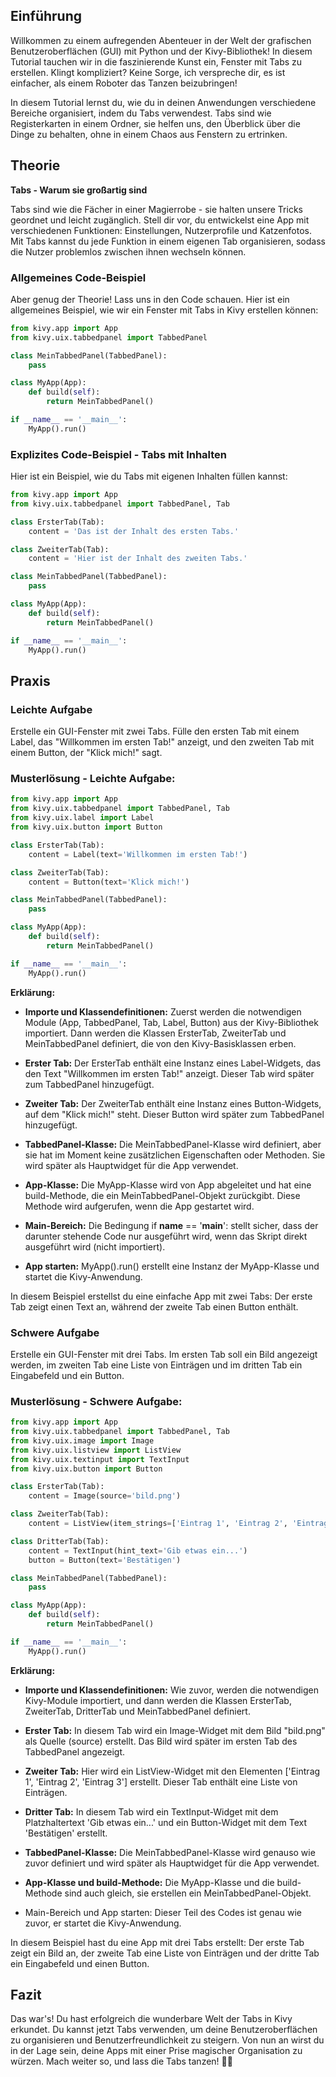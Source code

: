 ## Einführung
Willkommen zu einem aufregenden Abenteuer in der Welt der grafischen Benutzeroberflächen (GUI) mit Python und der Kivy-Bibliothek! In diesem Tutorial tauchen wir in die faszinierende Kunst ein, Fenster mit Tabs zu erstellen. Klingt kompliziert? Keine Sorge, ich verspreche dir, es ist einfacher, als einem Roboter das Tanzen beizubringen!

In diesem Tutorial lernst du, wie du in deinen Anwendungen verschiedene Bereiche organisiert, indem du Tabs verwendest. Tabs sind wie Registerkarten in einem Ordner, sie helfen uns, den Überblick über die Dinge zu behalten, ohne in einem Chaos aus Fenstern zu ertrinken.

## Theorie
**Tabs - Warum sie großartig sind**

Tabs sind wie die Fächer in einer Magierrobe - sie halten unsere Tricks geordnet und leicht zugänglich. Stell dir vor, du entwickelst eine App mit verschiedenen Funktionen: Einstellungen, Nutzerprofile und Katzenfotos. Mit Tabs kannst du jede Funktion in einem eigenen Tab organisieren, sodass die Nutzer problemlos zwischen ihnen wechseln können.

### Allgemeines Code-Beispiel
Aber genug der Theorie! Lass uns in den Code schauen. Hier ist ein allgemeines Beispiel, wie wir ein Fenster mit Tabs in Kivy erstellen können:

```python
from kivy.app import App
from kivy.uix.tabbedpanel import TabbedPanel

class MeinTabbedPanel(TabbedPanel):
    pass

class MyApp(App):
    def build(self):
        return MeinTabbedPanel()

if __name__ == '__main__':
    MyApp().run()

```
### Explizites Code-Beispiel - Tabs mit Inhalten
Hier ist ein Beispiel, wie du Tabs mit eigenen Inhalten füllen kannst:

```python
from kivy.app import App
from kivy.uix.tabbedpanel import TabbedPanel, Tab

class ErsterTab(Tab):
    content = 'Das ist der Inhalt des ersten Tabs.'

class ZweiterTab(Tab):
    content = 'Hier ist der Inhalt des zweiten Tabs.'

class MeinTabbedPanel(TabbedPanel):
    pass

class MyApp(App):
    def build(self):
        return MeinTabbedPanel()

if __name__ == '__main__':
    MyApp().run()

```
## Praxis
### Leichte Aufgabe
Erstelle ein GUI-Fenster mit zwei Tabs. Fülle den ersten Tab mit einem Label, das "Willkommen im ersten Tab!" anzeigt, und den zweiten Tab mit einem Button, der "Klick mich!" sagt.

### Musterlösung - Leichte Aufgabe:
```python
from kivy.app import App
from kivy.uix.tabbedpanel import TabbedPanel, Tab
from kivy.uix.label import Label
from kivy.uix.button import Button

class ErsterTab(Tab):
    content = Label(text='Willkommen im ersten Tab!')

class ZweiterTab(Tab):
    content = Button(text='Klick mich!')

class MeinTabbedPanel(TabbedPanel):
    pass

class MyApp(App):
    def build(self):
        return MeinTabbedPanel()

if __name__ == '__main__':
    MyApp().run()

```
**Erklärung:**

   * **Importe und Klassendefinitionen:** Zuerst werden die notwendigen Module (App, TabbedPanel, Tab, Label, Button) aus der Kivy-Bibliothek importiert. 
       Dann werden die Klassen ErsterTab, ZweiterTab und MeinTabbedPanel definiert, die von den Kivy-Basisklassen erben.

   * **Erster Tab:** Der ErsterTab enthält eine Instanz eines Label-Widgets, das den Text "Willkommen im ersten Tab!" anzeigt. Dieser Tab wird später zum 
       TabbedPanel hinzugefügt.

   * **Zweiter Tab:** Der ZweiterTab enthält eine Instanz eines Button-Widgets, auf dem "Klick mich!" steht. Dieser Button wird später zum TabbedPanel 
       hinzugefügt.

   * **TabbedPanel-Klasse:** Die MeinTabbedPanel-Klasse wird definiert, aber sie hat im Moment keine zusätzlichen Eigenschaften oder Methoden. Sie wird 
       später als Hauptwidget für die App verwendet.

   * **App-Klasse:** Die MyApp-Klasse wird von App abgeleitet und hat eine build-Methode, die ein MeinTabbedPanel-Objekt zurückgibt. Diese Methode wird 
       aufgerufen, wenn die App gestartet wird.

   * **Main-Bereich:** Die Bedingung if __name__ == '__main__': stellt sicher, dass der darunter stehende Code nur ausgeführt wird, wenn das Skript 
       direkt ausgeführt wird (nicht importiert).

   * **App starten:** MyApp().run() erstellt eine Instanz der MyApp-Klasse und startet die Kivy-Anwendung.

   In diesem Beispiel erstellst du eine einfache App mit zwei Tabs: Der erste Tab zeigt einen Text an, während der zweite Tab einen Button enthält.

### Schwere Aufgabe
Erstelle ein GUI-Fenster mit drei Tabs. Im ersten Tab soll ein Bild angezeigt werden, im zweiten Tab eine Liste von Einträgen und im dritten Tab ein Eingabefeld und ein Button.

### Musterlösung - Schwere Aufgabe:
```python
from kivy.app import App
from kivy.uix.tabbedpanel import TabbedPanel, Tab
from kivy.uix.image import Image
from kivy.uix.listview import ListView
from kivy.uix.textinput import TextInput
from kivy.uix.button import Button

class ErsterTab(Tab):
    content = Image(source='bild.png')

class ZweiterTab(Tab):
    content = ListView(item_strings=['Eintrag 1', 'Eintrag 2', 'Eintrag 3'])

class DritterTab(Tab):
    content = TextInput(hint_text='Gib etwas ein...')
    button = Button(text='Bestätigen')

class MeinTabbedPanel(TabbedPanel):
    pass

class MyApp(App):
    def build(self):
        return MeinTabbedPanel()

if __name__ == '__main__':
    MyApp().run()
```

**Erklärung:**

   * **Importe und Klassendefinitionen:** Wie zuvor, werden die notwendigen Kivy-Module importiert, und dann werden die Klassen ErsterTab, ZweiterTab, 
     DritterTab und MeinTabbedPanel definiert.

   * **Erster Tab:** In diesem Tab wird ein Image-Widget mit dem Bild "bild.png" als Quelle (source) erstellt. Das Bild wird später im ersten Tab des 
     TabbedPanel angezeigt.

   * **Zweiter Tab:** Hier wird ein ListView-Widget mit den Elementen ['Eintrag 1', 'Eintrag 2', 'Eintrag 3'] erstellt. Dieser Tab enthält eine Liste von 
       Einträgen.

   * **Dritter Tab:** In diesem Tab wird ein TextInput-Widget mit dem Platzhaltertext 'Gib etwas ein...' und ein Button-Widget mit dem Text 'Bestätigen' 
       erstellt.

   * **TabbedPanel-Klasse:** Die MeinTabbedPanel-Klasse wird genauso wie zuvor definiert und wird später als Hauptwidget für die App verwendet.

   * **App-Klasse und build-Methode:** Die MyApp-Klasse und die build-Methode sind auch gleich, sie erstellen ein MeinTabbedPanel-Objekt.

   * Main-Bereich und App starten: Dieser Teil des Codes ist genau wie zuvor, er startet die Kivy-Anwendung.

   In diesem Beispiel hast du eine App mit drei Tabs erstellt: Der erste Tab zeigt ein Bild an, der zweite Tab eine Liste von Einträgen und der dritte Tab ein Eingabefeld und einen Button. 

## Fazit
Das war's! Du hast erfolgreich die wunderbare Welt der Tabs in Kivy erkundet. Du kannst jetzt Tabs verwenden, um deine Benutzeroberflächen zu organisieren und Benutzerfreundlichkeit zu steigern. Von nun an wirst du in der Lage sein, deine Apps mit einer Prise magischer Organisation zu würzen. Mach weiter so, und lass die Tabs tanzen! 🕺💃